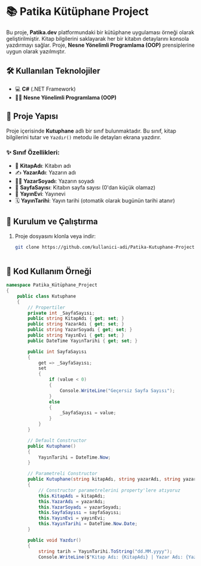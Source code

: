 # 📚 Patika Kütüphane Project

Bu proje, **Patika.dev** platformundaki bir kütüphane uygulaması örneği olarak geliştirilmiştir. Kitap bilgilerini saklayarak her bir kitabın detaylarını konsola yazdırmayı sağlar. Proje, **Nesne Yönelimli Programlama (OOP)** prensiplerine uygun olarak yazılmıştır.

## 🛠️ Kullanılan Teknolojiler
- 💻 **C#** (.NET Framework)
- 🧑‍💻 **Nesne Yönelimli Programlama (OOP)**

## 📂 Proje Yapısı
Proje içerisinde **Kutuphane** adlı bir sınıf bulunmaktadır. Bu sınıf, kitap bilgilerini tutar ve `Yazdır()` metodu ile detayları ekrana yazdırır.

### ✨ Sınıf Özellikleri:
- 📖 **KitapAdı**: Kitabın adı  
- ✍️ **YazarAdı**: Yazarın adı  
- 🧑‍🎨 **YazarSoyadı**: Yazarın soyadı  
- 📄 **SayfaSayısı**: Kitabın sayfa sayısı (0'dan küçük olamaz)  
- 🏢 **YayınEvi**: Yayınevi  
- 🗓️ **YayınTarihi**: Yayın tarihi (otomatik olarak bugünün tarihi atanır)

## 🚀 Kurulum ve Çalıştırma

1. Proje dosyasını klonla veya indir:
   ```bash
   git clone https://github.com/kullanici-adi/Patika-Kutuphane-Project.git
 
## 🎯 Kod Kullanım Örneği 
```csharp
namespace Patika_Kütüphane_Project
{
    public class Kutuphane
    {
        // Propertiler 
        private int _SayfaSayısı;
        public string KitapAdı { get; set; }
        public string YazarAdı { get; set; }
        public string YazarSoyadı { get; set; }
        public string YayınEvi { get; set; }
        public DateTime YayınTarihi { get; set; }

        public int SayfaSayısı
        {
            get => _SayfaSayısı;
            set
            {
                if (value < 0)
                {
                    Console.WriteLine("Geçersiz Sayfa Sayısı");
                }
                else
                {
                    _SayfaSayısı = value;
                }
            }
        }

        // Default Constructor
        public Kutuphane()
        {
            YayınTarihi = DateTime.Now;
        }

        // Parametreli Constructor
        public Kutuphane(string kitapAdı, string yazarAdı, string yazarSoyadı, int sayfaSayısı, string yayınEvi)
        {
            // Constructor parametrelerini property'lere atıyoruz
            this.KitapAdı = kitapAdı;
            this.YazarAdı = yazarAdı;
            this.YazarSoyadı = yazarSoyadı;
            this.SayfaSayısı = sayfaSayısı;
            this.YayınEvi = yayınEvi;
            this.YayınTarihi = DateTime.Now.Date;
        }

        public void Yazdır()
        {
            string tarih = YayınTarihi.ToString("dd.MM.yyyy");
            Console.WriteLine($"Kitap Adı: {KitapAdı} | Yazar Adı: {YazarAdı} | Yazar Soyad

